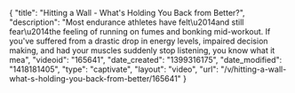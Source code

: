 {
    "title": "Hitting a Wall - What's Holding You Back from Better?",
    "description": "Most endurance athletes have felt\u2014and still fear\u2014the feeling of running on fumes and bonking mid-workout. If you've suffered from a drastic drop in energy levels, impaired decision making, and had your muscles suddenly stop listening, you know what it mea",
    "videoid": "165641",
    "date_created": "1399316175",
    "date_modified": "1418181405",
    "type": "captivate",
    "layout": "video",
    "url": "\/v\/hitting-a-wall-what-s-holding-you-back-from-better\/165641"
}
